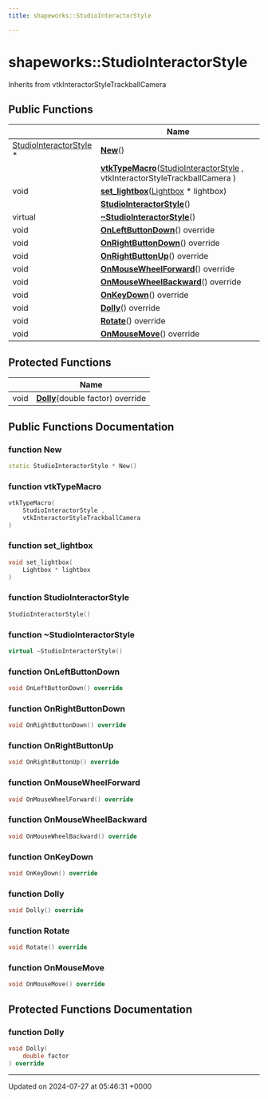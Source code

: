 ```yaml
---
title: shapeworks::StudioInteractorStyle

---
```


# shapeworks::StudioInteractorStyle





Inherits from vtkInteractorStyleTrackballCamera

## Public Functions

|                | Name           |
| -------------- | -------------- |
| [StudioInteractorStyle](../Classes/classshapeworks_1_1StudioInteractorStyle.md) * | **[New](../Classes/classshapeworks_1_1StudioInteractorStyle.md#function-new)**() |
| | **[vtkTypeMacro](../Classes/classshapeworks_1_1StudioInteractorStyle.md#function-vtktypemacro)**([StudioInteractorStyle](../Classes/classshapeworks_1_1StudioInteractorStyle.md) , vtkInteractorStyleTrackballCamera ) |
| void | **[set_lightbox](../Classes/classshapeworks_1_1StudioInteractorStyle.md#function-set-lightbox)**([Lightbox](../Classes/classshapeworks_1_1Lightbox.md) * lightbox) |
| | **[StudioInteractorStyle](../Classes/classshapeworks_1_1StudioInteractorStyle.md#function-studiointeractorstyle)**() |
| virtual | **[~StudioInteractorStyle](../Classes/classshapeworks_1_1StudioInteractorStyle.md#function-~studiointeractorstyle)**() |
| void | **[OnLeftButtonDown](../Classes/classshapeworks_1_1StudioInteractorStyle.md#function-onleftbuttondown)**() override |
| void | **[OnRightButtonDown](../Classes/classshapeworks_1_1StudioInteractorStyle.md#function-onrightbuttondown)**() override |
| void | **[OnRightButtonUp](../Classes/classshapeworks_1_1StudioInteractorStyle.md#function-onrightbuttonup)**() override |
| void | **[OnMouseWheelForward](../Classes/classshapeworks_1_1StudioInteractorStyle.md#function-onmousewheelforward)**() override |
| void | **[OnMouseWheelBackward](../Classes/classshapeworks_1_1StudioInteractorStyle.md#function-onmousewheelbackward)**() override |
| void | **[OnKeyDown](../Classes/classshapeworks_1_1StudioInteractorStyle.md#function-onkeydown)**() override |
| void | **[Dolly](../Classes/classshapeworks_1_1StudioInteractorStyle.md#function-dolly)**() override |
| void | **[Rotate](../Classes/classshapeworks_1_1StudioInteractorStyle.md#function-rotate)**() override |
| void | **[OnMouseMove](../Classes/classshapeworks_1_1StudioInteractorStyle.md#function-onmousemove)**() override |

## Protected Functions

|                | Name           |
| -------------- | -------------- |
| void | **[Dolly](../Classes/classshapeworks_1_1StudioInteractorStyle.md#function-dolly)**(double factor) override |

## Public Functions Documentation

### function New

```cpp
static StudioInteractorStyle * New()
```


### function vtkTypeMacro

```cpp
vtkTypeMacro(
    StudioInteractorStyle ,
    vtkInteractorStyleTrackballCamera 
)
```


### function set_lightbox

```cpp
void set_lightbox(
    Lightbox * lightbox
)
```


### function StudioInteractorStyle

```cpp
StudioInteractorStyle()
```


### function ~StudioInteractorStyle

```cpp
virtual ~StudioInteractorStyle()
```


### function OnLeftButtonDown

```cpp
void OnLeftButtonDown() override
```


### function OnRightButtonDown

```cpp
void OnRightButtonDown() override
```


### function OnRightButtonUp

```cpp
void OnRightButtonUp() override
```


### function OnMouseWheelForward

```cpp
void OnMouseWheelForward() override
```


### function OnMouseWheelBackward

```cpp
void OnMouseWheelBackward() override
```


### function OnKeyDown

```cpp
void OnKeyDown() override
```


### function Dolly

```cpp
void Dolly() override
```


### function Rotate

```cpp
void Rotate() override
```


### function OnMouseMove

```cpp
void OnMouseMove() override
```


## Protected Functions Documentation

### function Dolly

```cpp
void Dolly(
    double factor
) override
```


-------------------------------

Updated on 2024-07-27 at 05:46:31 +0000